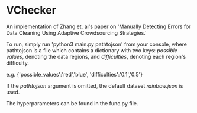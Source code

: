 # VChecker
An implementation of Zhang et. al's paper on 'Manually Detecting Errors for Data Cleaning Using Adaptive Crowdsourcing Strategies.'

To run, simply run 'python3 main.py pathtojson' from your console, where pathtojson is a file which contains a dictionary with two keys: *possible values*, denoting the data regions, and *difficulties*, denoting each region's difficulty.

e.g. {'possible_values':'red','blue', 'difficulties':'0.1','0.5'}

If the *pathtojson* argument is omitted, the default dataset *rainbow.json* is used.

The hyperparameters can be found in the func.py file.
